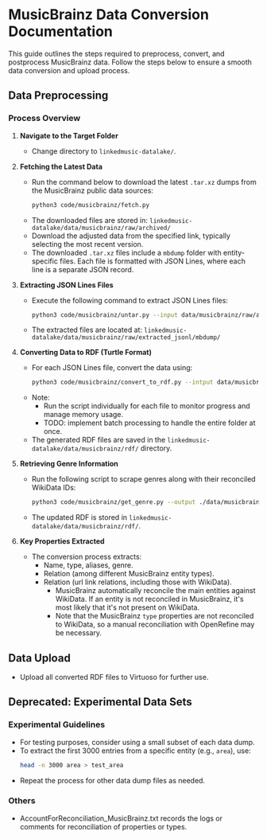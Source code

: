 # MusicBrainz Data Conversion Documentation

This guide outlines the steps required to preprocess, convert, and postprocess MusicBrainz data. Follow the steps below to ensure a smooth data conversion and upload process.

## Data Preprocessing

### Process Overview

1. **Navigate to the Target Folder**
   - Change directory to `linkedmusic-datalake/`.

2. **Fetching the Latest Data**
   - Run the command below to download the latest `.tar.xz` dumps from the MusicBrainz public data sources:
      ```bash
      python3 code/musicbrainz/fetch.py
      ```
   - The downloaded files are stored in:
      `linkedmusic-datalake/data/musicbrainz/raw/archived/`
   - Download the adjusted data from the specified link, typically selecting the most recent version.
   - The downloaded `.tar.xz` files include a `mbdump` folder with entity-specific files. Each file is formatted with JSON Lines, where each line is a separate JSON record.

3. **Extracting JSON Lines Files**
   - Execute the following command to extract JSON Lines files:
      ```bash
      python3 code/musicbrainz/untar.py --input data/musicbrainz/raw/archived --output data/musicbrainz/raw/extracted_jsonl
      ```
   - The extracted files are located at:
      `linkedmusic-datalake/data/musicbrainz/raw/extracted_jsonl/mbdump/`

4. **Converting Data to RDF (Turtle Format)**
   - For each JSON Lines file, convert the data using:
      ```bash
      python3 code/musicbrainz/convert_to_rdf.py --intput data/musicbrainz/raw/extracted_jsonl/mbdump/ --output data/musicbrainz/rdf/
      ```
   - Note:
      - Run the script individually for each file to monitor progress and manage memory usage.
      - TODO: implement batch processing to handle the entire folder at once.
   - The generated RDF files are saved in the `linkedmusic-datalake/data/musicbrainz/rdf/` directory.

5. **Retrieving Genre Information**
   - Run the following script to scrape genres along with their reconciled WikiData IDs:
     ```bash
     python3 code/musicbrainz/get_genre.py --output ./data/musicbrainz/rdf/
     ```
   - The updated RDF is stored in `linkedmusic-datalake/data/musicbrainz/rdf/`.

6. **Key Properties Extracted**
   - The conversion process extracts:
      - Name, type, aliases, genre.
      - Relation (among different MusicBrainz entity types).
      - Relation (url link relations, including those with WikiData).
         - MusicBrainz automatically reconcile the main entities against WikiData. If an entity is not reconciled in MusicBrainz, it's most likely that it's not present on WikiData.
         - Note that the MusicBrainz `type` properties are not reconciled to WikiData, so a manual reconciliation with OpenRefine may be necessary.

## Data Upload

- Upload all converted RDF files to Virtuoso for further use.

## Deprecated: Experimental Data Sets

### Experimental Guidelines
- For testing purposes, consider using a small subset of each data dump.
- To extract the first 3000 entries from a specific entity (e.g., `area`), use:
  ```bash
  head -n 3000 area > test_area
  ```
- Repeat the process for other data dump files as needed.

### Others
- AccountForReconciliation_MusicBrainz.txt records the logs or comments for reconciliation of properties or types.

